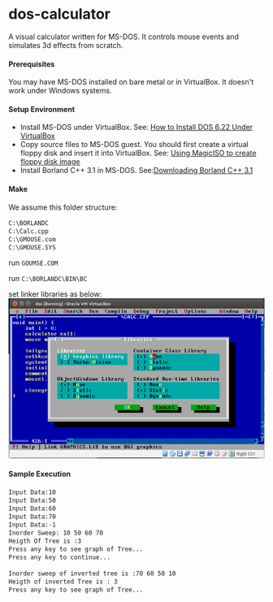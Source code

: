 # dos-calculator
A visual calculator written for MS-DOS. It controls mouse events and simulates 3d effects from scratch.

#### Prerequisites
You may have MS-DOS installed on bare metal or in VirtualBox. It doesn't work under Windows systems.

#### Setup Environment

* Install MS-DOS under VirtualBox.
See: [How to Install DOS 6.22 Under VirtualBox](http://www.instructables.com/id/How-To-Install-DOS-622-Under-VirtualBox/?ALLSTEPS)
* Copy source files to MS-DOS guest. You should first create a virtual floppy disk and insert it into VirtualBox.
See: [Using MagicISO to create floppy disk image](http://www.magiciso.com/tutorials/miso-createfloppyimage.htm)
* Install Borland C++ 3.1 in MS-DOS.
See:[Downloading Borland C++ 3.1](https://winworldpc.com/download/49068656-18DA-11E4-99E5-7054D21A8599)

#### Make
We assume this folder structure:
```text
C:\BORLANDC
C:\Calc.cpp
C:\GMOUSE.com
C:\GMOUSE.SYS
```

run `GOUMSE.COM`

run `C:\BORLANDC\BIN\BC`

set linker libraries as below:
![alt tag](./linker-libraries.png)

#### Sample Execution
```text
Input Data:10
Input Data:50
Input Data:60
Input Data:70
Input Data:-1
Inorder Sweep: 10 50 60 70 
Heigth Of Tree is :3
Press any key to see graph of Tree...
Press any key to continue...

Inorder sweep of inverted tree is :70 60 50 10 
Heigth of inverted Tree is : 3
Press any key to see graph of Tree...
```

